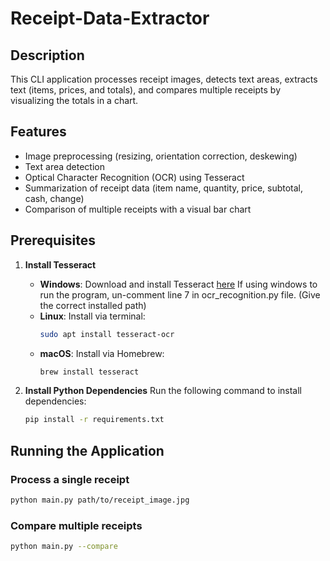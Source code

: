 # Receipt-Data-Extractor

## Description
This CLI application processes receipt images, detects text areas, extracts text (items, prices, and totals), and compares multiple receipts by visualizing the totals in a chart.

## Features
- Image preprocessing (resizing, orientation correction, deskewing)
- Text area detection
- Optical Character Recognition (OCR) using Tesseract
- Summarization of receipt data (item name, quantity, price, subtotal, cash, change)
- Comparison of multiple receipts with a visual bar chart

## Prerequisites

1. **Install Tesseract**
   - **Windows**: Download and install Tesseract [here](https://github.com/tesseract-ocr/tesseract/wiki)
   If using windows to run the program, un-comment line 7 in ocr_recognition.py file. (Give the correct installed path)
   - **Linux**: Install via terminal:
     ```bash
     sudo apt install tesseract-ocr
     ```
   - **macOS**: Install via Homebrew:
     ```bash
     brew install tesseract
     ```

2. **Install Python Dependencies**
   Run the following command to install dependencies:
   ```bash
   pip install -r requirements.txt

## Running the Application

### Process a single receipt
```bash
python main.py path/to/receipt_image.jpg
```

### Compare multiple receipts
```bash
python main.py --compare
```